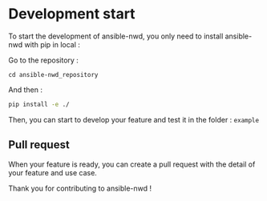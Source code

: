 # Development start

To start the development of ansible-nwd, you only need to install ansible-nwd with pip in local :

Go to the repository :

```shell
cd ansible-nwd_repository
```

And then : 

```sh
pip install -e ./
```

Then, you can start to develop your feature and test it in the folder : ```example```

## Pull request

When your feature is ready, you can create a pull request with the detail of your feature and use case.

Thank you for contributing to ansible-nwd !